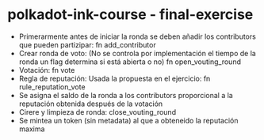 # polkadot-ink-course - final-exercise

   -  Primerarmente antes de iniciar la ronda se deben añadir los contributors que pueden partizipar: fn add_contributor 
   -  Crear ronda de voto:  (No se controla por implementación el tiempo de la ronda un flag determina si está abierta o no) fn open_vouting_round
   -  Votación:  fn vote
   -  Regla de reputación: Usada la propuesta en el ejercicio: fn rule_reputation_vote
   -  Se asigna el saldo de la  ronda a los contributors proporcional a la reputación obtenida después de la votación
   -  Cirere  y limpieza de ronda: close_vouting_round
   -  Se mintea un token (sin metadata) al que a obteneido la reputación maxima 
  
